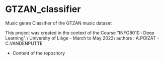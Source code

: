 # GTZAN_classifier
Music genre Classifier of the GTZAN music dataset

This project was created in the context of the Course "INFO8010 : Deep Learning".\\
University of Liège - March to May 2022\\
authors : A.POIZAT - C.VANDENPUTTE

* Content of the repository 
